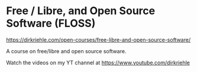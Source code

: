# Free / Libre, and Open Source Software (FLOSS)

https://dirkriehle.com/open-courses/free-libre-and-open-source-software/

A course on free/libre and open source software. 

Watch the videos on my YT channel at https://www.youtube.com/dirkriehle
